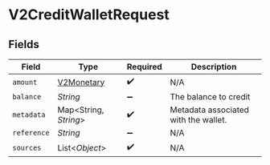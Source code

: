 # V2CreditWalletRequest


## Fields

| Field                                           | Type                                            | Required                                        | Description                                     |
| ----------------------------------------------- | ----------------------------------------------- | ----------------------------------------------- | ----------------------------------------------- |
| `amount`                                        | [V2Monetary](../../models/shared/V2Monetary.md) | :heavy_check_mark:                              | N/A                                             |
| `balance`                                       | *String*                                        | :heavy_minus_sign:                              | The balance to credit                           |
| `metadata`                                      | Map<String, *String*>                           | :heavy_check_mark:                              | Metadata associated with the wallet.            |
| `reference`                                     | *String*                                        | :heavy_minus_sign:                              | N/A                                             |
| `sources`                                       | List<*Object*>                                  | :heavy_check_mark:                              | N/A                                             |